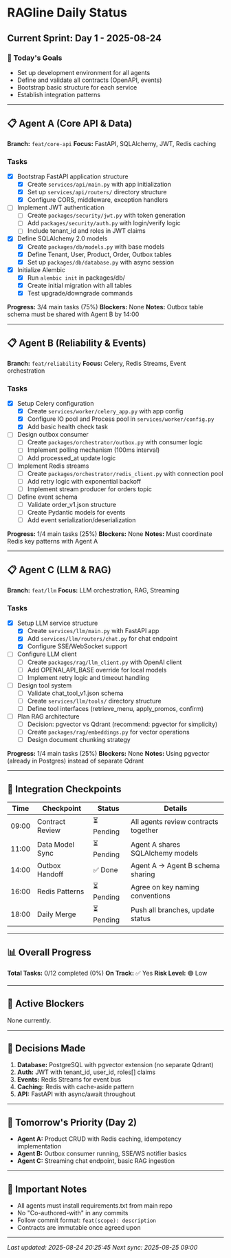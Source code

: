 # RAGline Daily Status

## Current Sprint: Day 1 - 2025-08-24

### 🎯 Today's Goals

- Set up development environment for all agents
- Define and validate all contracts (OpenAPI, events)
- Bootstrap basic structure for each service
- Establish integration patterns

---

## 📋 Agent A (Core API & Data)

**Branch:** `feat/core-api`
**Focus:** FastAPI, SQLAlchemy, JWT, Redis caching

### Tasks

- [x] Bootstrap FastAPI application structure
  - [x] Create `services/api/main.py` with app initialization
  - [x] Set up `services/api/routers/` directory structure
  - [x] Configure CORS, middleware, exception handlers
- [ ] Implement JWT authentication
  - [ ] Create `packages/security/jwt.py` with token generation
  - [ ] Add `packages/security/auth.py` with login/verify logic
  - [ ] Include tenant_id and roles in JWT claims
- [x] Define SQLAlchemy 2.0 models
  - [x] Create `packages/db/models.py` with base models
  - [x] Define Tenant, User, Product, Order, Outbox tables
  - [x] Set up `packages/db/database.py` with async session
- [x] Initialize Alembic
  - [x] Run `alembic init` in packages/db/
  - [x] Create initial migration with all tables
  - [x] Test upgrade/downgrade commands

**Progress:** 3/4 main tasks (75%)
**Blockers:** None
**Notes:** Outbox table schema must be shared with Agent B by 14:00

---

## 📋 Agent B (Reliability & Events)

**Branch:** `feat/reliability`
**Focus:** Celery, Redis Streams, Event orchestration

### Tasks

- [x] Setup Celery configuration
  - [x] Create `services/worker/celery_app.py` with app config
  - [x] Configure IO pool and Process pool in `services/worker/config.py`
  - [x] Add basic health check task
- [ ] Design outbox consumer
  - [ ] Create `packages/orchestrator/outbox.py` with consumer logic
  - [ ] Implement polling mechanism (100ms interval)
  - [ ] Add processed_at update logic
- [ ] Implement Redis streams
  - [ ] Create `packages/orchestrator/redis_client.py` with connection pool
  - [ ] Add retry logic with exponential backoff
  - [ ] Implement stream producer for orders topic
- [ ] Define event schema
  - [ ] Validate order_v1.json structure
  - [ ] Create Pydantic models for events
  - [ ] Add event serialization/deserialization

**Progress:** 1/4 main tasks (25%)
**Blockers:** None
**Notes:** Must coordinate Redis key patterns with Agent A

---

## 📋 Agent C (LLM & RAG)

**Branch:** `feat/llm`
**Focus:** LLM orchestration, RAG, Streaming

### Tasks

- [x] Setup LLM service structure
  - [x] Create `services/llm/main.py` with FastAPI app
  - [x] Add `services/llm/routers/chat.py` for chat endpoint
  - [x] Configure SSE/WebSocket support
- [ ] Configure LLM client
  - [ ] Create `packages/rag/llm_client.py` with OpenAI client
  - [ ] Add OPENAI_API_BASE override for local models
  - [ ] Implement retry logic and timeout handling
- [ ] Design tool system
  - [ ] Validate chat_tool_v1.json schema
  - [ ] Create `services/llm/tools/` directory structure
  - [ ] Define tool interfaces (retrieve_menu, apply_promos, confirm)
- [ ] Plan RAG architecture
  - [ ] Decision: pgvector vs Qdrant (recommend: pgvector for simplicity)
  - [ ] Create `packages/rag/embeddings.py` for vector operations
  - [ ] Design document chunking strategy

**Progress:** 1/4 main tasks (25%)
**Blockers:** None
**Notes:** Using pgvector (already in Postgres) instead of separate Qdrant

---

## 🔄 Integration Checkpoints

| Time  | Checkpoint      | Status     | Details                              |
| ----- | --------------- | ---------- | ------------------------------------ |
| 09:00 | Contract Review | ⏳ Pending | All agents review contracts together |
| 11:00 | Data Model Sync | ⏳ Pending | Agent A shares SQLAlchemy models     |
| 14:00 | Outbox Handoff  | ✅ Done    | Agent A → Agent B schema sharing     |
| 16:00 | Redis Patterns  | ⏳ Pending | Agree on key naming conventions      |
| 18:00 | Daily Merge     | ⏳ Pending | Push all branches, update status     |

---

## 📊 Overall Progress

**Total Tasks:** 0/12 completed (0%)
**On Track:** ✅ Yes
**Risk Level:** 🟢 Low

---

## 🚧 Active Blockers

None currently.

---

## 📝 Decisions Made

1. **Database:** PostgreSQL with pgvector extension (no separate Qdrant)
2. **Auth:** JWT with tenant_id, user_id, roles[] claims
3. **Events:** Redis Streams for event bus
4. **Caching:** Redis with cache-aside pattern
5. **API:** FastAPI with async/await throughout

---

## 🔮 Tomorrow's Priority (Day 2)

- **Agent A:** Product CRUD with Redis caching, idempotency implementation
- **Agent B:** Outbox consumer running, SSE/WS notifier basics
- **Agent C:** Streaming chat endpoint, basic RAG ingestion

---

## 📌 Important Notes

- All agents must install requirements.txt from main repo
- No "Co-authored-with" in any commits
- Follow commit format: `feat(scope): description`
- Contracts are immutable once agreed upon

---

_Last updated: 2025-08-24 20:25:45_
_Next sync: 2025-08-25 09:00_
